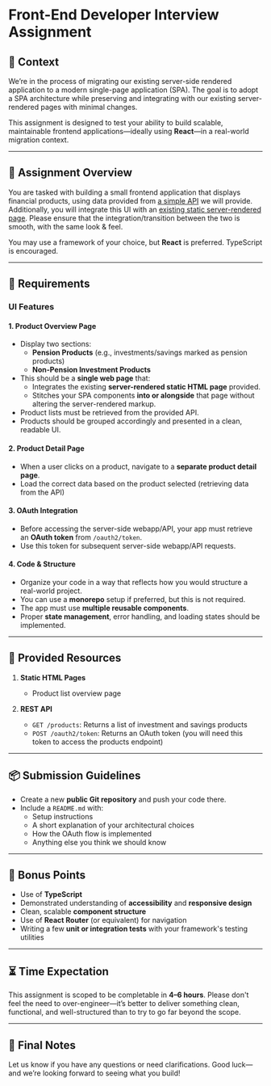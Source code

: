 
# Front-End Developer Interview Assignment

## 🧩 Context

We’re in the process of migrating our existing server-side rendered application to a modern single-page application (SPA). The goal is to adopt a SPA architecture while preserving and integrating with our existing server-rendered pages with minimal changes.

This assignment is designed to test your ability to build scalable, maintainable frontend applications—ideally using **React**—in a real-world migration context.

---

## 🎯 Assignment Overview

You are tasked with building a small frontend application that displays financial products, using data provided from [a simple API](backend/products-api/) we will provide. Additionally, you will integrate this UI with an [existing static server-rendered page](backend/products-ui/). Please ensure that the integration/transition between the two is smooth, with the same look & feel. 

You may use a framework of your choice, but **React** is preferred. TypeScript is encouraged.

---

## 🧪 Requirements

### UI Features

#### 1. Product Overview Page

- Display two sections:
  - **Pension Products** (e.g., investments/savings marked as pension products)
  - **Non-Pension Investment Products**
- This should be a **single web page** that:
  - Integrates the existing **server-rendered static HTML page** provided.
  - Stitches your SPA components **into or alongside** that page without altering the server-rendered markup.
- Product lists must be retrieved from the provided API.
- Products should be grouped accordingly and presented in a clean, readable UI.

#### 2. Product Detail Page

- When a user clicks on a product, navigate to a **separate product detail page**.
- Load the correct data based on the product selected (retrieving data from the API)

#### 3. OAuth Integration

- Before accessing the server-side webapp/API, your app must retrieve an **OAuth token** from `/oauth2/token`.
- Use this token for subsequent server-side webapp/API requests.

#### 4. Code & Structure

- Organize your code in a way that reflects how you would structure a real-world project.
- You can use a **monorepo** setup if preferred, but this is not required.
- The app must use **multiple reusable components**.
- Proper **state management**, error handling, and loading states should be implemented.

---

## 🔧 Provided Resources

1. **Static HTML Pages**
   - Product list overview page
   
2. **REST API**
   - `GET /products`: Returns a list of investment and savings products
   - `POST /oauth2/token`: Returns an OAuth token (you will need this token to access the products endpoint)

---

## 📦 Submission Guidelines

- Create a new **public Git repository** and push your code there.
- Include a `README.md` with:
  - Setup instructions
  - A short explanation of your architectural choices
  - How the OAuth flow is implemented
  - Anything else you think we should know

---

## 🏁 Bonus Points

- Use of **TypeScript**
- Demonstrated understanding of **accessibility** and **responsive design**
- Clean, scalable **component structure**
- Use of **React Router** (or equivalent) for navigation
- Writing a few **unit or integration tests** with your framework's testing utilities

---

## ⏳ Time Expectation

This assignment is scoped to be completable in **4–6 hours**. Please don't feel the need to over-engineer—it’s better to deliver something clean, functional, and well-structured than to try to go far beyond the scope.

---

## 📝 Final Notes

Let us know if you have any questions or need clarifications. Good luck—and we’re looking forward to seeing what you build!
